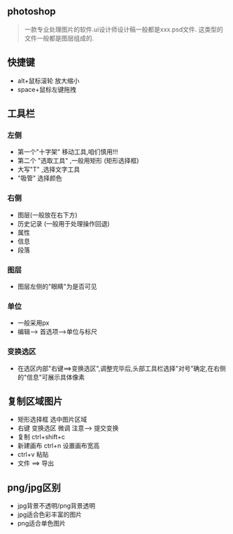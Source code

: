 ## photoshop 
> 一款专业处理图片的软件.ui设计师设计稿一般都是xxx.psd文件. 这类型的文件一般都是图层组成的.

## 快捷键
+ alt+鼠标滚轮  放大缩小
+ space+鼠标左键拖拽

## 工具栏
### 左侧
+ 第一个"十字架" 移动工具,咱们慎用!!!
+ 第二个 "选取工具" ,一般用矩形 (矩形选择框)
+ 大写"T" ,选择文字工具
+ "吸管" 选择颜色 

### 右侧
+ 图层(一般放在右下方)
+ 历史记录 (一般用于处理操作回退)
+ 属性
+ 信息
+ 段落

### 图层
+ 图层左侧的"眼睛"为是否可见


### 单位
+ 一般采用px
+ 编辑--> 首选项-->单位与标尺 

### 变换选区
+ 在选区内部"右键==>变换选区",调整完毕后,头部工具栏选择"对号"确定,在右侧的"信息"可展示具体像素


## 复制区域图片
+ 矩形选择框 选中图片区域
+ 右键 变换选区 微调  注意--> 提交变换
+ 复制 ctrl+shift+c
+ 新建画布 ctrl+n  设置画布宽高
+ ctrl+v 粘贴
+ 文件 ==> 导出 


## png/jpg区别
+ jpg背景不透明/png背景透明
+ jpg适合色彩丰富的图片
+ png适合单色图片
